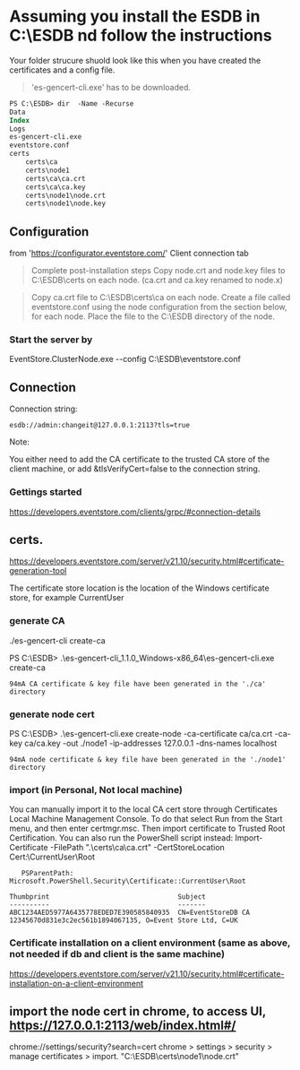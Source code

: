 

# Assuming you install the ESDB in C:\ESDB nd follow the instructions
Your folder strucure shuold look like this when you have created the certificates and a config file.
> 'es-gencert-cli.exe' has to be downloaded. 
```ps
PS C:\ESDB> dir  -Name -Recurse
Data
Index
Logs
es-gencert-cli.exe
eventstore.conf
certs
	certs\ca
	certs\node1
	certs\ca\ca.crt
	certs\ca\ca.key
	certs\node1\node.crt
	certs\node1\node.key
```

## Configuration
from 'https://configurator.eventstore.com/' Client connection tab
> Complete post-installation steps
> Copy node.crt and node.key files to C:\ESDB\certs on each node.
> (ca.crt and ca.key renamed to node.x)

> Copy ca.crt file to C:\ESDB\certs\ca on each node.
> Create a file called eventstore.conf using the node configuration from the section below, for each node.
> Place the file to the C:\ESDB directory of the node.

### Start the server by 
EventStore.ClusterNode.exe --config C:\ESDB\eventstore.conf

## Connection

Connection string:
```
esdb://admin:changeit@127.0.0.1:2113?tls=true

```
Note:

You either need to add the CA certificate to the trusted CA store of the client machine, or add &tlsVerifyCert=false to the connection string.

### Gettings started
https://developers.eventstore.com/clients/grpc/#connection-details



## certs. 
https://developers.eventstore.com/server/v21.10/security.html#certificate-generation-tool

The certificate store location is the location of the Windows certificate store, for example CurrentUser

### generate CA 
./es-gencert-cli create-ca

PS C:\ESDB> .\es-gencert-cli_1.1.0_Windows-x86_64\es-gencert-cli.exe create-ca
```
94mA CA certificate & key file have been generated in the './ca' directory
```

### generate node cert 

PS C:\ESDB> .\es-gencert-cli.exe create-node -ca-certificate ca/ca.crt -ca-key ca/ca.key -out ./node1  -ip-addresses 127.0.0.1 -dns-names localhost
```
94mA node certificate & key file have been generated in the './node1' directory
```

### import  (in Personal, Not local machine)
You can manually import it to the local CA cert store through Certificates Local Machine Management Console. 
To do that select Run from the Start menu, and then enter certmgr.msc. Then import certificate to Trusted Root Certification.
You can also run the PowerShell script instead:
Import-Certificate -FilePath ".\certs\ca\ca.crt" -CertStoreLocation Cert:\CurrentUser\Root
```
   PSParentPath: Microsoft.PowerShell.Security\Certificate::CurrentUser\Root

Thumbprint                                Subject
----------                                -------
ABC1234AED5977A6435778EDED7E390585840935  CN=EventStoreDB CA 12345670d831e3c2ec561b1894067135, O=Event Store Ltd, C=UK
```
### Certificate installation on a client environment (same as above, not needed if db and client is the same machine)
https://developers.eventstore.com/server/v21.10/security.html#certificate-installation-on-a-client-environment

## import the node cert in chrome, to access UI, https://127.0.0.1:2113/web/index.html#/
chrome://settings/security?search=cert 
chrome > settings > security > manage certificates > import. "C:\ESDB\certs\node1\node.crt"